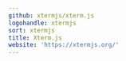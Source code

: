 ```yaml
---
github: xtermjs/xterm.js
logohandle: xtermjs
sort: xtermjs
title: Xterm.js
website: 'https://xtermjs.org/'
---
```


